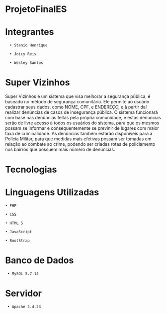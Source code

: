 # ProjetoFinalES
# Integrantes
      • Stenio Henrique
  
      • Joicy Reis 

      • Wesley Santos
# Super Vizinhos
Super Vizinhos é um sistema que visa melhorar a segurança pública, é baseado no método de segurança comunitária.
Ele permite ao usuário cadastrar seus dados, como NOME, CPF, e ENDEREÇO, e à partir daí realizar
denúncias de casos de insegurança pública.
O sistema funcionará com base nas denúncias feitas pela própria comunidade, e estas denúncias serão de livre acesso à todos os usuários do sistema, para que os mesmos possam se informar e consequentemente se previnir de lugares com maior taxa de criminalidade.
As denúncias também estarão disponíveis para a Polícia Militar, para que medidas mais efetivas possam ser tomadas em relação ao combate ao crime, podendo ser criadas rotas de policiamento nos bairros que possuem mais número de denúncias.
# Tecnologias
  # Linguagens Utilizadas
    • PHP

    • CSS

    • HTML 5

    • JavaScript

    • BootStrap

  # Banco de Dados
     • MySQL 5.7.14

  # Servidor
     • Apache 2.4.23
